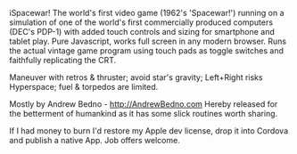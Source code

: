 iSpacewar! The world's first video game (1962's 'Spacewar!')
running on a simulation of one of the world's first commercially produced computers (DEC's PDP-1)
with added touch controls and sizing for smartphone and tablet play.
Pure Javascript, works full screen in any modern browser.
Runs the actual vintage game program using touch pads as toggle switches and faithfully replicating the CRT.

Maneuver with retros & thruster; avoid star's gravity; Left+Right risks Hyperspace; fuel & torpedos are limited.

Mostly by Andrew Bedno - http://AndrewBedno.com
Hereby released for the betterment of humankind as it has some slick routines worth sharing.

If I had money to burn I'd restore my Apple dev license, drop it into Cordova and publish a native App.  Job offers welcome.
